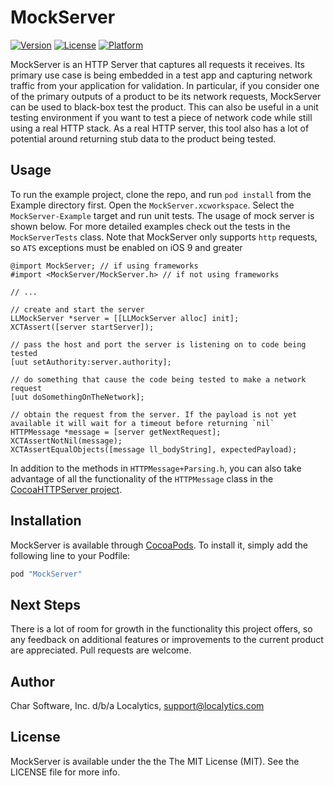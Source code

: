 # MockServer

[![Version](https://img.shields.io/cocoapods/v/MockServer.svg?style=flat)](http://cocoapods.org/pods/MockServer)
[![License](https://img.shields.io/cocoapods/l/MockServer.svg?style=flat)](http://cocoapods.org/pods/MockServer)
[![Platform](https://img.shields.io/cocoapods/p/MockServer.svg?style=flat)](http://cocoapods.org/pods/MockServer)

MockServer is an HTTP Server that captures all requests it receives. Its primary use case is being embedded in a test app and capturing network traffic from your application for validation. In particular, if you consider one of the primary outputs of a product to be its network requests, MockServer can be used to black-box test the product. This can also be useful in a unit testing environment if you want to test a piece of network code while still using a real HTTP stack. As a real HTTP server, this tool also has a lot of potential around returning stub data to the product being tested.

## Usage

To run the example project, clone the repo, and run `pod install` from the Example directory first. Open the `MockServer.xcworkspace`. Select the `MockServer-Example` target and run unit tests. The usage of mock server is shown below. For more detailed examples check out the tests in the `MockServerTests` class. Note that MockServer only supports `http` requests, so `ATS` exceptions must be enabled on iOS 9 and greater

```objc
@import MockServer; // if using frameworks
#import <MockServer/MockServer.h> // if not using frameworks

// ...

// create and start the server
LLMockServer *server = [[LLMockServer alloc] init];
XCTAssert([server startServer]);

// pass the host and port the server is listening on to code being tested
[uut setAuthority:server.authority];

// do something that cause the code being tested to make a network request
[uut doSomethingOnTheNetwork];

// obtain the request from the server. If the payload is not yet available it will wait for a timeout before returning `nil`
HTTPMessage *message = [server getNextRequest];
XCTAssertNotNil(message);
XCTAssertEqualObjects([message ll_bodyString], expectedPayload);
```

In addition to the methods in `HTTPMessage+Parsing.h`, you can also take advantage of all the functionality of the `HTTPMessage` class in the [CocoaHTTPServer project](https://github.com/robbiehanson/CocoaHTTPServer).

## Installation

MockServer is available through [CocoaPods](http://cocoapods.org). To install
it, simply add the following line to your Podfile:

```ruby
pod "MockServer"
```

## Next Steps

There is a lot of room for growth in the functionality this project offers, so any feedback on additional features or improvements to the current product are appreciated. Pull requests are welcome.

## Author

Char Software, Inc. d/b/a Localytics, support@localytics.com

## License

MockServer is available under the the The MIT License (MIT). See the LICENSE file for more info.

